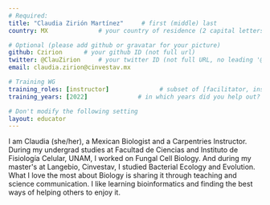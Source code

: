 ```yaml
---
# Required:
title: "Claudia Zirión Martínez"     # first (middle) last
country: MX              # your country of residence (2 capital letters, e.g. US, GB, DE)

# Optional (please add github or gravatar for your picture)
github: Czirion      # your github ID (not full url)
twitter: @ClauZirion     # your twitter ID (not full URL, no leading '@')
email: claudia.zirion@cinvestav.mx

# Training WG
training_roles: [instructor]              # subset of [facilitator, instructor, mentor], can stay empty ([])
training_years: [2022]              # in which years did you help out? (e.g. [2020, 2019])

# Don't modify the following setting
layout: educator
---
```


<!-- Optional: Write something about yourself below the '- - >'.
You can use Markdown syntax to style this page.
-->


I am Claudia (she/her), a Mexican Biologist and a Carpentries Instructor. During my undergrad studies at Facultad de Ciencias and Instituto de Fisiología Celular, UNAM, I worked on Fungal Cell Biology. And during my master's at Langebio, Cinvestav, I studied Bacterial Ecology and Evolution. What I love the most about Biology is sharing it through teaching and science communication. I like learning bioinformatics and finding the best ways of helping others to enjoy it. 